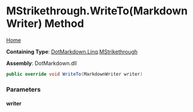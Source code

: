 <a name="_top"></a>

# MStrikethrough\.WriteTo\(MarkdownWriter\) Method

[Home](../../../../README.md#_top)

**Containing Type**: [DotMarkdown.Linq](../../README.md#_top)\.[MStrikethrough](../README.md#_top)

**Assembly**: DotMarkdown\.dll

```csharp
public override void WriteTo(MarkdownWriter writer)
```

### Parameters

#### writer

